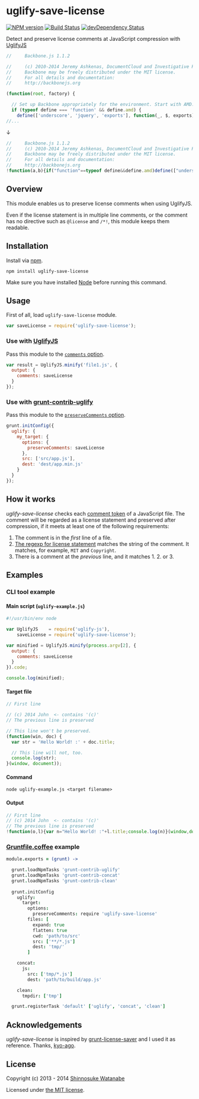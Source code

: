 # uglify-save-license

[![NPM version](https://badge.fury.io/js/uglify-save-license.png)](http://badge.fury.io/js/uglify-save-license)
[![Build Status](https://travis-ci.org/shinnn/uglify-save-license.png?branch=master)](https://travis-ci.org/shinnn/uglify-save-license)
[![devDependency Status](https://david-dm.org/shinnn/uglify-save-license/dev-status.png)](https://david-dm.org/shinnn/uglify-save-license#info=devDependencies)

Detect and preserve license comments at JavaScript compression with [UglifyJS](http://lisperator.net/uglifyjs/) 

```javascript
//     Backbone.js 1.1.2

//     (c) 2010-2014 Jeremy Ashkenas, DocumentCloud and Investigative Reporters & Editors
//     Backbone may be freely distributed under the MIT license.
//     For all details and documentation:
//     http://backbonejs.org

(function(root, factory) {

  // Set up Backbone appropriately for the environment. Start with AMD.
  if (typeof define === 'function' && define.amd) {
    define(['underscore', 'jquery', 'exports'], function(_, $, exports) {
//...
```

↓

```javascript
//     Backbone.js 1.1.2
//     (c) 2010-2014 Jeremy Ashkenas, DocumentCloud and Investigative Reporters & Editors
//     Backbone may be freely distributed under the MIT license.
//     For all details and documentation:
//     http://backbonejs.org
!function(a,b){if("function"==typeof define&&define.amd)define(["underscore","jquery","exports"],function(c,d,e){a.Backbone=b(a,e,c,d)});else if("undefined"!=typeof exports){...
```

## Overview

This module enables us to preserve license comments when using UglifyJS.

Even if the license statement is in multiple line comments, or the comment has no directive such as `@license` and `/*!`, this module keeps them readable.

## Installation

Install via [npm](https://npmjs.org/).

```
npm install uglify-save-license
```

Make sure you have installed [Node](http://nodejs.org/) before running this command.

## Usage

First of all, load `uglify-save-license` module.

```javascript
var saveLicense = require('uglify-save-license');
```

### Use with [UglifyJS](https://github.com/mishoo/UglifyJS2)

Pass this module to the [`comments` option](https://github.com/mishoo/UglifyJS2#keeping-comments-in-the-output).

```javascript
var result = UglifyJS.minify('file1.js', {
  output: {
    comments: saveLicense
  }
});
```

### Use with [grunt-contrib-uglify](https://github.com/gruntjs/grunt-contrib-uglify)

Pass this module to the [`preserveComments` option](https://github.com/gruntjs/grunt-contrib-uglify#preservecomments).

```javascript
grunt.initConfig({
  uglify: {
    my_target: {
      options: {
        preserveComments: saveLicense
      },    
      src: ['src/app.js'],
      dest: 'dest/app.min.js' 
    }
  }
});
```

## How it works

*uglify-save-license* checks each [comment token](http://lisperator.net/uglifyjs/ast#tokens) of a JavaScript file.
The comment will be regarded as a license statement and preserved after compression, if it meets at least one of the following requirements:

1. The comment is in the *first* line of a file.
2. [The regexp for license statement](./uglify-save-license.js#L8) matches the string of the comment. It matches, for example, `MIT` and `Copyright`.
3. There is a comment at the *previous* line, and it matches 1. 2. or 3.

## Examples

### CLI tool example

#### Main script (`uglify-example.js`)

```javascript
#!/usr/bin/env node

var UglifyJS    = require('uglify-js'),
    saveLicense = require('uglify-save-license');

var minified = UglifyJS.minify(process.argv[2], {
  output: {
    comments: saveLicense
  }
}).code;

console.log(minified);
```

#### Target file

```javascript
// First line

// (c) 2014 John  <- contains '(c)'
// The previous line is preserved

// This line won't be preserved.
(function(win, doc) {
  var str = 'Hello World! :' + doc.title;

  // This line will not, too.
  console.log(str);
}(window, document));
```

#### Command

```
node uglify-example.js <target filename>
```

#### Output

```javascript
// First line
// (c) 2014 John  <- contains '(c)'
// The previous line is preserved
!function(o,l){var n="Hello World! :"+l.title;console.log(n)}(window,document);
```

### [Gruntfile.coffee](http://gruntjs.com/getting-started#the-gruntfile) example

```coffeescript
module.exports = (grunt) ->

  grunt.loadNpmTasks 'grunt-contrib-uglify'
  grunt.loadNpmTasks 'grunt-contrib-concat'
  grunt.loadNpmTasks 'grunt-contrib-clean'
  
  grunt.initConfig
    uglify:
      target:
        options:
          preserveComments: require 'uglify-save-license'
        files: [
          expand: true
          flatten: true
          cwd: 'path/to/src'
          src: ['**/*.js']
          dest: 'tmp/'
        ]

    concat:
      js:
        src: ['tmp/*.js']
        dest: 'path/to/build/app.js'

    clean:
      tmpdir: ['tmp']

  grunt.registerTask 'default' ['uglify', 'concat', 'clean']
```

## Acknowledgements

*uglify-save-license* is inspired by [grunt-license-saver](https://github.com/kyo-ago/grunt-license-saver) and I used it as reference.
Thanks, [kyo-ago](https://github.com/kyo-ago).

## License

Copyright (c) 2013 - 2014 [Shinnosuke Watanabe](https://github.com/shinnn)

Licensed under [the MIT license](./LICENSE).
